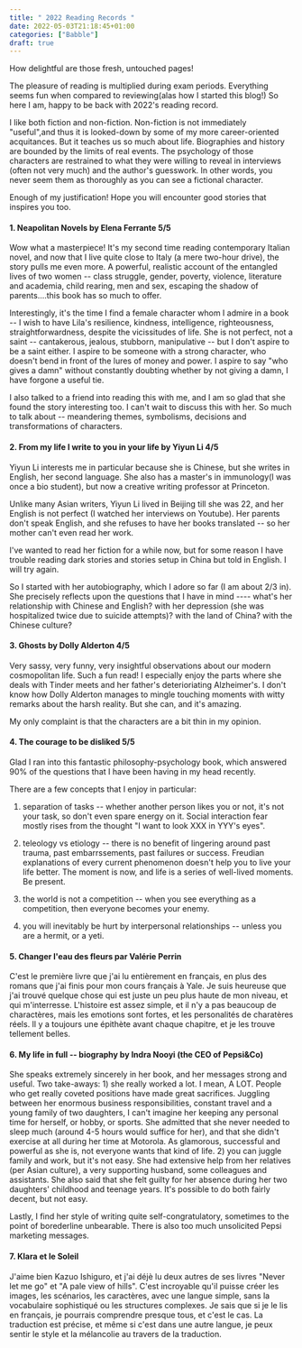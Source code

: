 ```yaml
---
title: " 2022 Reading Records "
date: 2022-05-03T21:18:45+01:00
categories: ["Babble"]
draft: true
---
```


How delightful are those fresh, untouched pages! 

The pleasure of reading is multiplied during exam periods. Everything seems fun when compared to reviewing(alas how I started this blog!) So here I am, happy to be back with 2022's reading record. 

I like both fiction and non-fiction. Non-fiction is not immediately "useful",and thus it is looked-down by some of my more career-oriented acquitances. But it teaches us so much about life. Biographies and history are bounded by the limits of real events. The psychology of those characters are restrained to what they were willing to reveal in interviews (often not very much) and the author's guesswork. In other words, you never seem them as thoroughly as you can see a fictional character. 

Enough of my justification! Hope you will encounter good stories that inspires you too.


#### 1. Neapolitan Novels    by Elena Ferrante     5/5   

Wow what a masterpiece! It's my second time reading contemporary Italian novel, and now that I live quite close to Italy (a mere two-hour drive), the story pulls me even more. A powerful, realistic account of the entangled lives of two women -- class struggle, gender, poverty, violence, literature and academia, child rearing, men and sex, escaping the shadow of parents....this book has so much to offer. 

Interestingly, it's the time I find a female character whom I admire in a book -- I wish to have Lila's resilience, kindness, intelligence, righteousness, straightforwardness, despite the vicissitudes of life. She is not perfect, not a saint -- cantakerous, jealous, stubborn, manipulative -- but I don't aspire to be a saint either. I aspire to be someone with a strong character, who doesn't bend in front of the lures of money and power. I aspire to say "who gives a damn" without constantly doubting whether by not giving a damn, I have forgone a useful tie. 

I also talked to a friend into reading this with me, and I am so glad that she found the story interesting too. I can't wait to discuss this with her. So much to talk about -- meandering themes, symbolisms, decisions and transformations of characters. 


#### 2. From my life I write to you in your life by Yiyun Li 4/5 
Yiyun Li interests me in particular because she is Chinese, but she writes in English, her second language. She also has a master's in immunology(I was once a bio student), but now a creative writing professor at Princeton. 

Unlike many Asian writers, Yiyun Li lived in Beijing till she was 22, and her English is not perfect (I watched  her interviews on Youtube). Her parents don't speak English, and she refuses to have her books translated -- so her mother can't even read her work. 

I've wanted to read her fiction for a while now, but for some reason I have trouble reading dark stories and stories setup in China but told in English. I will try again. 

So I started with her autobiography, which I adore so far (I am about 2/3 in). She precisely reflects upon the questions that I have in mind ---- what's her relationship with Chinese and English? with her depression (she was hospitalized twice due to suicide attempts)? with the land of China? with the Chinese culture?  


#### 3. Ghosts by Dolly Alderton 4/5 
Very sassy, very funny, very insightful observations about our modern cosmopolitan life. Such a fun read! 
I especially enjoy the parts where she deals with Tinder meets and her father's deterioriating Alzheimer's. I don't know how Dolly Alderton manages to mingle touching moments with witty remarks about the harsh reality. But she can, and it's amazing. 

My only complaint is that the characters are a bit thin in my opinion. 

#### 4. The courage to be disliked 5/5 
Glad I ran into this fantastic philosophy-psychology book, which answered 90% of the questions that I have been having in my head recently.

There are a few concepts that I enjoy in particular: 
1. separation of tasks -- whether another person likes you or not, it's not your task, so don't even spare energy on it. Social interaction fear mostly rises from the thought "I want to look XXX in YYY's eyes". 

2. teleology vs etiology -- there is no benefit of lingering around past trauma, past embarrssements, past failures or success. Freudian explanations of every current phenomenon doesn't help you to live your life better. The moment is now, and life is a series of well-lived moments. Be present. 

3. the world is not a competition -- when you see everything as a competition, then everyone becomes your enemy. 

4. you will inevitably be hurt by interpersonal relationships -- unless you are a hermit, or a yeti. 

#### 5. Changer l'eau des fleurs par Valérie Perrin 

C'est le première livre que j'ai lu entièrement en français, en plus des romans que j'ai finis pour mon cours français à Yale. Je suis heureuse que j'ai trouvé quelque chose qui est juste un peu plus haute de mon niveau, et qui m'interresse. L'histoire est assez simple, et il n'y a pas beaucoup de charactères, mais les emotions sont fortes, et les personalités de charatères réels. Il y a toujours une épithète avant chaque chapitre, et je les trouve tellement belles. 


#### 6. My life in full -- biography by Indra Nooyi (the CEO of Pepsi&Co)

She speaks extremely sincerely in her book, and her messages strong and useful. Two take-aways: 1) she really worked a lot. I mean, A LOT. People who get really coveted positions have made great sacrifices. Juggling between her enormous business responsibilities, constant travel and a young family of two daughters, I can't imagine her keeping any personal time for herself, or hobby, or sports. She admitted that she never needed to sleep much (around 4-5 hours would suffice for her), and that she didn't exercise at all during her time at Motorola. As glamorous, successful and powerful as she is, not everyone wants that kind of life. 2) you can juggle family and work, but it's not easy. She had extensive help from her relatives (per Asian culture), a very supporting husband, some colleagues and assistants. She also said that she felt guilty for her absence during her two daughters' childhood and teenage years. It's possible to do both fairly decent, but not easy. 

Lastly, I find her style of writing quite self-congratulatory, sometimes to the point of borederline unbearable. There is also too much unsolicited Pepsi marketing messages.  

#### 7. Klara et le Soleil
J'aime bien Kazuo Ishiguro, et j'ai déjè lu deux autres de ses livres "Never let me go" et "A pale view of hills". C'est incroyable qu'il puisse créer les images, les scénarios, les caractères, avec une langue simple, sans la vocabulaire sophistiqué ou les structures complexes. Je sais que si je le lis en français, je pourrais comprendre presque tous, et c'est le cas. La traduction est précise, et même si c'est dans une autre langue, je peux sentir le style et la mélancolie au travers de la traduction. 